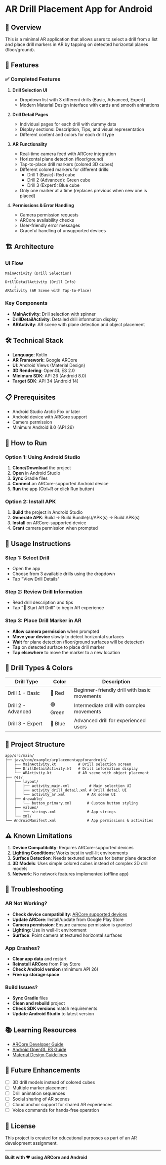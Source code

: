 # AR Drill Placement App for Android

## 🎯 Overview
This is a minimal AR application that allows users to select a drill from a list and place drill markers in AR by tapping on detected horizontal planes (floor/ground).

## 📱 Features

### ✅ Completed Features
1. **Drill Selection UI**
   - Dropdown list with 3 different drills (Basic, Advanced, Expert)
   - Modern Material Design interface with cards and smooth animations

2. **Drill Detail Pages**
   - Individual pages for each drill with dummy data
   - Display sections: Description, Tips, and visual representation
   - Different content and colors for each drill type

3. **AR Functionality**
   - Real-time camera feed with ARCore integration
   - Horizontal plane detection (floor/ground)
   - Tap-to-place drill markers (colored 3D cubes)
   - Different colored markers for different drills:
     - Drill 1 (Basic): Red cube
     - Drill 2 (Advanced): Green cube  
     - Drill 3 (Expert): Blue cube
   - Only one marker at a time (replaces previous when new one is placed)

4. **Permissions & Error Handling**
   - Camera permission requests
   - ARCore availability checks
   - User-friendly error messages
   - Graceful handling of unsupported devices

## 🏗️ Architecture

### UI Flow
```
MainActivity (Drill Selection)
    ↓
DrillDetailActivity (Drill Info)
    ↓
ARActivity (AR Scene with Tap-to-Place)
```

### Key Components
- **MainActivity**: Drill selection with spinner
- **DrillDetailActivity**: Detailed drill information display
- **ARActivity**: AR scene with plane detection and object placement

## 🛠️ Technical Stack
- **Language**: Kotlin
- **AR Framework**: Google ARCore
- **UI**: Android Views (Material Design)
- **3D Rendering**: OpenGL ES 2.0
- **Minimum SDK**: API 26 (Android 8.0)
- **Target SDK**: API 34 (Android 14)

## 📋 Prerequisites
- Android Studio Arctic Fox or later
- Android device with ARCore support
- Camera permission
- Minimum Android 8.0 (API 26)

## 🚀 How to Run

### Option 1: Using Android Studio
1. **Clone/Download** the project
2. **Open** in Android Studio
3. **Sync** Gradle files
4. **Connect** an ARCore-supported Android device
5. **Run** the app (Ctrl+R or click Run button)

### Option 2: Install APK
1. **Build** the project in Android Studio
2. **Generate APK**: Build → Build Bundle(s)/APK(s) → Build APK(s)
3. **Install** on ARCore-supported device
4. **Grant** camera permission when prompted

## 📱 Usage Instructions

### Step 1: Select Drill
- Open the app
- Choose from 3 available drills using the dropdown
- Tap "View Drill Details"

### Step 2: Review Drill Information  
- Read drill description and tips
- Tap "🚀 Start AR Drill" to begin AR experience

### Step 3: Place Drill Marker in AR
- **Allow camera permission** when prompted
- **Move your device** slowly to detect horizontal surfaces
- **Wait** for plane detection (floor/ground surfaces will be detected)
- **Tap** on detected surface to place drill marker
- **Tap elsewhere** to move the marker to a new location

## 🎨 Drill Types & Colors

| Drill Type | Color | Description |
|------------|--------|-------------|
| Drill 1 - Basic | 🔴 Red | Beginner-friendly drill with basic movements |
| Drill 2 - Advanced | 🟢 Green | Intermediate drill with complex movements |  
| Drill 3 - Expert | 🔵 Blue | Advanced drill for experienced users |

## 🔧 Project Structure
```
app/src/main/
├── java/com/example/arplacementappforandroid/
│   ├── MainActivity.kt          # Drill selection screen
│   ├── DrillDetailActivity.kt   # Drill information display  
│   └── ARActivity.kt            # AR scene with object placement
├── res/
│   ├── layout/
│   │   ├── activity_main.xml         # Main selection UI
│   │   ├── activity_drill_detail.xml # Drill detail UI
│   │   └── activity_ar.xml          # AR scene UI
│   ├── drawable/
│   │   └── button_primary.xml       # Custom button styling
│   ├── values/
│   │   └── strings.xml              # App strings
│   └── xml/
└── AndroidManifest.xml              # App permissions & activities
```

## ⚠️ Known Limitations
1. **Device Compatibility**: Requires ARCore-supported devices
2. **Lighting Conditions**: Works best in well-lit environments  
3. **Surface Detection**: Needs textured surfaces for better plane detection
4. **3D Models**: Uses simple colored cubes instead of complex 3D drill models
5. **Network**: No network features implemented (offline app)

## 🐛 Troubleshooting

### AR Not Working?
- **Check device compatibility**: [ARCore supported devices](https://developers.google.com/ar/devices)
- **Update ARCore**: Install/update from Google Play Store
- **Camera permission**: Ensure camera permission is granted
- **Lighting**: Use in well-lit environment
- **Surface**: Point camera at textured horizontal surfaces

### App Crashes?
- **Clear app data** and restart
- **Reinstall ARCore** from Play Store  
- **Check Android version** (minimum API 26)
- **Free up storage space**

### Build Issues?
- **Sync Gradle** files
- **Clean and rebuild** project
- **Check SDK versions** match requirements
- **Update Android Studio** to latest version

## 📚 Learning Resources
- [ARCore Developer Guide](https://developers.google.com/ar)
- [Android OpenGL ES Guide](https://developer.android.com/guide/topics/graphics/opengl)
- [Material Design Guidelines](https://material.io/design)

## 🔮 Future Enhancements
- [ ] 3D drill models instead of colored cubes
- [ ] Multiple marker placement
- [ ] Drill animation sequences  
- [ ] Social sharing of AR scenes
- [ ] Cloud anchor support for shared AR experiences
- [ ] Voice commands for hands-free operation

## 📄 License
This project is created for educational purposes as part of an AR development assignment.

---
**Built with ❤️ using ARCore and Android**
